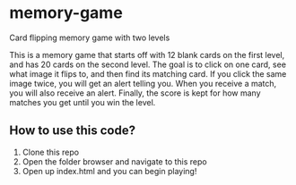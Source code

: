 # memory-game
Card flipping memory game with two levels

This is a memory game that starts off with 12 blank cards on the first level, and has 20 cards on the second level. The goal is to click on one card, see what image it flips to, and then find its matching card. If you click the same image twice, you will get an alert telling you. When you receive a match, you will also receive an alert. Finally, the score is kept for how many matches you get until you win the level. 


## How to use this code? ##


1. Clone this repo
2. Open the folder browser and navigate to this repo
3. Open up index.html and you can begin playing!
